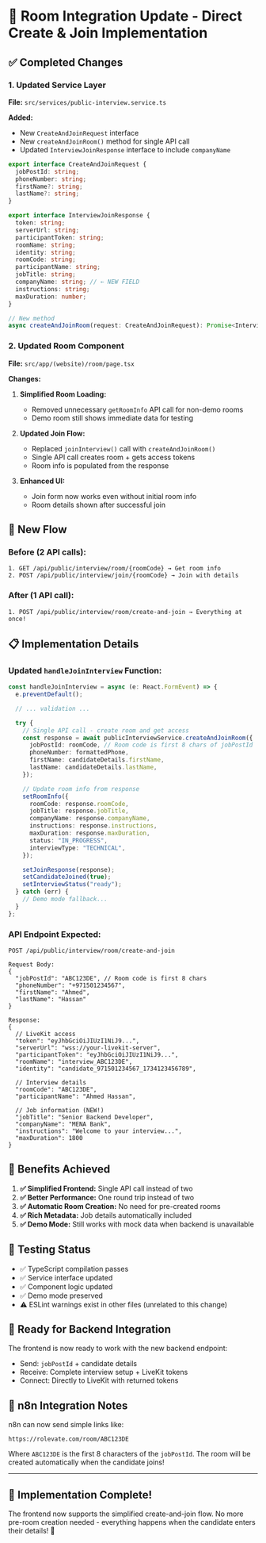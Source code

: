 # 🎯 Room Integration Update - Direct Create & Join Implementation

## ✅ **Completed Changes**

### **1. Updated Service Layer**

**File:** `src/services/public-interview.service.ts`

**Added:**

- New `CreateAndJoinRequest` interface
- New `createAndJoinRoom()` method for single API call
- Updated `InterviewJoinResponse` interface to include `companyName`

```typescript
export interface CreateAndJoinRequest {
  jobPostId: string;
  phoneNumber: string;
  firstName?: string;
  lastName?: string;
}

export interface InterviewJoinResponse {
  token: string;
  serverUrl: string;
  participantToken: string;
  roomName: string;
  identity: string;
  roomCode: string;
  participantName: string;
  jobTitle: string;
  companyName: string; // ← NEW FIELD
  instructions: string;
  maxDuration: number;
}

// New method
async createAndJoinRoom(request: CreateAndJoinRequest): Promise<InterviewJoinResponse>
```

### **2. Updated Room Component**

**File:** `src/app/(website)/room/page.tsx`

**Changes:**

1. **Simplified Room Loading:**

   - Removed unnecessary `getRoomInfo` API call for non-demo rooms
   - Demo room still shows immediate data for testing

2. **Updated Join Flow:**

   - Replaced `joinInterview()` call with `createAndJoinRoom()`
   - Single API call creates room + gets access tokens
   - Room info is populated from the response

3. **Enhanced UI:**
   - Join form now works even without initial room info
   - Room details shown after successful join

## 🚀 **New Flow**

### **Before (2 API calls):**

```
1. GET /api/public/interview/room/{roomCode} → Get room info
2. POST /api/public/interview/join/{roomCode} → Join with details
```

### **After (1 API call):**

```
1. POST /api/public/interview/room/create-and-join → Everything at once!
```

## 📋 **Implementation Details**

### **Updated `handleJoinInterview` Function:**

```typescript
const handleJoinInterview = async (e: React.FormEvent) => {
  e.preventDefault();

  // ... validation ...

  try {
    // Single API call - create room and get access
    const response = await publicInterviewService.createAndJoinRoom({
      jobPostId: roomCode, // Room code is first 8 chars of jobPostId
      phoneNumber: formattedPhone,
      firstName: candidateDetails.firstName,
      lastName: candidateDetails.lastName,
    });

    // Update room info from response
    setRoomInfo({
      roomCode: response.roomCode,
      jobTitle: response.jobTitle,
      companyName: response.companyName,
      instructions: response.instructions,
      maxDuration: response.maxDuration,
      status: "IN_PROGRESS",
      interviewType: "TECHNICAL",
    });

    setJoinResponse(response);
    setCandidateJoined(true);
    setInterviewStatus("ready");
  } catch (err) {
    // Demo mode fallback...
  }
};
```

### **API Endpoint Expected:**

```
POST /api/public/interview/room/create-and-join

Request Body:
{
  "jobPostId": "ABC123DE", // Room code is first 8 chars
  "phoneNumber": "+971501234567",
  "firstName": "Ahmed",
  "lastName": "Hassan"
}

Response:
{
  // LiveKit access
  "token": "eyJhbGciOiJIUzI1NiJ9...",
  "serverUrl": "wss://your-livekit-server",
  "participantToken": "eyJhbGciOiJIUzI1NiJ9...",
  "roomName": "interview_ABC123DE",
  "identity": "candidate_971501234567_1734123456789",

  // Interview details
  "roomCode": "ABC123DE",
  "participantName": "Ahmed Hassan",

  // Job information (NEW!)
  "jobTitle": "Senior Backend Developer",
  "companyName": "MENA Bank",
  "instructions": "Welcome to your interview...",
  "maxDuration": 1800
}
```

## 🎯 **Benefits Achieved**

1. **✅ Simplified Frontend:** Single API call instead of two
2. **✅ Better Performance:** One round trip instead of two
3. **✅ Automatic Room Creation:** No need for pre-created rooms
4. **✅ Rich Metadata:** Job details automatically included
5. **✅ Demo Mode:** Still works with mock data when backend is unavailable

## 🔧 **Testing Status**

- ✅ TypeScript compilation passes
- ✅ Service interface updated
- ✅ Component logic updated
- ✅ Demo mode preserved
- ⚠️ ESLint warnings exist in other files (unrelated to this change)

## 🚀 **Ready for Backend Integration**

The frontend is now ready to work with the new backend endpoint:

- Send: `jobPostId` + candidate details
- Receive: Complete interview setup + LiveKit tokens
- Connect: Directly to LiveKit with returned tokens

## 📱 **n8n Integration Notes**

n8n can now send simple links like:

```
https://rolevate.com/room/ABC123DE
```

Where `ABC123DE` is the first 8 characters of the `jobPostId`. The room will be created automatically when the candidate joins!

---

## 🎉 **Implementation Complete!**

The frontend now supports the simplified create-and-join flow. No more pre-room creation needed - everything happens when the candidate enters their details! 🚀
